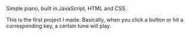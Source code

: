 Simple piano, built in JavaScript, HTML and CSS. 

This is the first project I made. 
Basically, when you click a button or hit a corresponding key, a certain tune will play.
